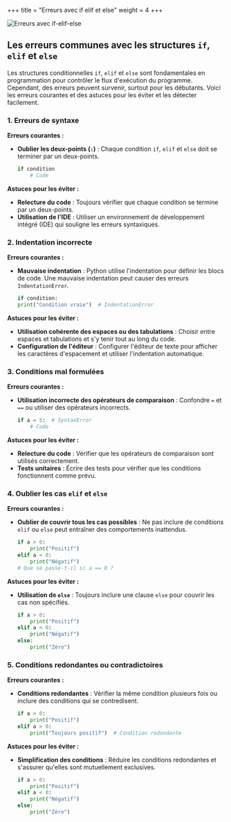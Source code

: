 +++
title = "Erreurs avec if elif et else"
weight = 4
+++


![Erreurs avec if-elif-else](../erreur-if.jpeg?width=20vw)

## Les erreurs communes avec les structures `if`, `elif` et `else`

Les structures conditionnelles `if`, `elif` et `else` sont fondamentales en programmation pour contrôler le flux d'exécution du programme. Cependant, des erreurs peuvent survenir, surtout pour les débutants. Voici les erreurs courantes et des astuces pour les éviter et les détecter facilement.

### 1. Erreurs de syntaxe

**Erreurs courantes :**

- **Oublier les deux-points (`:`)** : Chaque condition `if`, `elif` et `else` doit se terminer par un deux-points.
  ```python
  if condition
      # Code
  ```

**Astuces pour les éviter :**

- **Relecture du code** : Toujours vérifier que chaque condition se termine par un deux-points.
- **Utilisation de l'IDE** : Utiliser un environnement de développement intégré (IDE) qui souligne les erreurs syntaxiques.

### 2. Indentation incorrecte

**Erreurs courantes :**

- **Mauvaise indentation** : Python utilise l'indentation pour définir les blocs de code. Une mauvaise indentation peut causer des erreurs `IndentationError`.
  ```python
  if condition:
  print("Condition vraie")  # IndentationError
  ```

**Astuces pour les éviter :**

- **Utilisation cohérente des espaces ou des tabulations** : Choisir entre espaces et tabulations et s'y tenir tout au long du code.
- **Configuration de l'éditeur** : Configurer l'éditeur de texte pour afficher les caractères d'espacement et utiliser l'indentation automatique.

### 3. Conditions mal formulées

**Erreurs courantes :**

- **Utilisation incorrecte des opérateurs de comparaison** : Confondre `=` et `==` ou utiliser des opérateurs incorrects.
  ```python
  if a = 5:  # SyntaxError
      # Code
  ```

**Astuces pour les éviter :**

- **Relecture du code** : Vérifier que les opérateurs de comparaison sont utilisés correctement.
- **Tests unitaires** : Écrire des tests pour vérifier que les conditions fonctionnent comme prévu.

### 4. Oublier les cas `elif` et `else`

**Erreurs courantes :**

- **Oublier de couvrir tous les cas possibles** : Ne pas inclure de conditions `elif` ou `else` peut entraîner des comportements inattendus.
  ```python
  if a > 0:
      print("Positif")
  elif a < 0:
      print("Négatif")
  # Que se passe-t-il si a == 0 ?
  ```

**Astuces pour les éviter :**

- **Utilisation de `else`** : Toujours inclure une clause `else` pour couvrir les cas non spécifiés.
  ```python
  if a > 0:
      print("Positif")
  elif a < 0:
      print("Négatif")
  else:
      print("Zéro")
  ```

### 5. Conditions redondantes ou contradictoires

**Erreurs courantes :**

- **Conditions redondantes** : Vérifier la même condition plusieurs fois ou inclure des conditions qui se contredisent.
  ```python
  if a > 0:
      print("Positif")
  elif a > 0:
      print("Toujours positif")  # Condition redondante
  ```

**Astuces pour les éviter :**

- **Simplification des conditions** : Réduire les conditions redondantes et s'assurer qu'elles sont mutuellement exclusives.
  ```python
  if a > 0:
      print("Positif")
  elif a < 0:
      print("Négatif")
  else:
      print("Zéro")
  ```